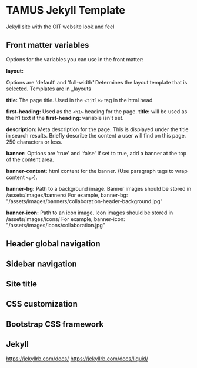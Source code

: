 # TAMUS Jekyll Template
Jekyll site with the OIT website look and feel

## Front matter variables
Options for the variables you can use in the front matter:

**layout:**

Options are 'default' and 'full-width'
Determines the layout template that is selected. Templates are in _layouts

**title:**
The page title. Used in the `<title>` tag in the html head. 

**first-heading:**
Used as the `<h1>` heading for the page. **title:** will be used as the h1 text if the **first-heading:** variable isn't set. 

**description:**
Meta description for the page. This is displayed under the title in search results. Briefly describe the content a user will find on this page. 250 characters or less. 

**banner:**
Options are 'true' and 'false'
If set to true, add a banner at the top of the content area.

**banner-content:**
html content for the banner. (Use paragraph tags to wrap content `<p>`).

**banner-bg:**
Path to a background image. Banner images should be stored in /assets/images/banners/
For example, banner-bg: "/assets/images/banners/collaboration-header-background.jpg"

**banner-icon:**
Path to an icon image. Icon images should be stored in /assets/images/icons/
For example, banner-icon: "/assets/images/icons/collaboration.jpg"

## Header global navigation

## Sidebar navigation

## Site title

## CSS customization

## Bootstrap CSS framework

## Jekyll
https://jekyllrb.com/docs/
https://jekyllrb.com/docs/liquid/
